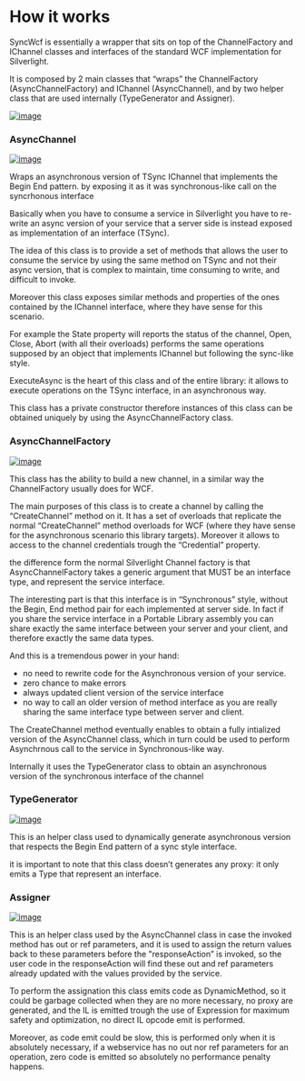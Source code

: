 # How it works

SyncWcf is essentially a wrapper that sits on top of the ChannelFactory and IChannel classes and interfaces of the standard WCF implementation for Silverlight.

It is composed by 2 main classes that “wraps” the ChannelFactory (AsyncChannelFactory<TSync>) and IChannel (AsyncChannel<TSync>), and by two helper class that are used internally (TypeGenerator and Assigner<T>).

[![image](http://download.codeplex.com/download?ProjectName=syncwcf&DownloadId=271595 "image")](http://download.codeplex.com/download?ProjectName=syncwcf&DownloadId=271594)

### AsyncChannel

[![image](http://download.codeplex.com/download?ProjectName=syncwcf&DownloadId=271597 "image")](http://download.codeplex.com/download?ProjectName=syncwcf&DownloadId=271596)

Wraps an asynchronous version of TSync IChannel that implements the Begin<Operation> End<Operation> pattern. by exposing it as it was synchronous-like call on the syncrhonous interface<TSync>

Basically when you have to consume a service in Silverlight you have to re-write an async version of your service that a server side is instead exposed as implementation of an interface (TSync).

The idea of this class is to provide a set of methods that allows the user to consume the service by using the same method on TSync and not their async version, that is complex to maintain, time consuming to write, and difficult to invoke.

Moreover this class exposes similar methods and properties of the ones contained by the IChannel interface, where they have sense for this scenario.

For example the State property will reports the status of the channel, Open, Close, Abort (with all their overloads) performs the same operations supposed by an object that implements IChannel but following the sync-like style.

ExecuteAsync is the heart of this class and of the entire library: it allows to execute operations on the TSync interface, in an asynchronous way.

This class has a private constructor therefore instances of this class can be obtained uniquely by using the AsyncChannelFactory class.

### AsyncChannelFactory

[![image](http://download.codeplex.com/download?ProjectName=syncwcf&DownloadId=271599 "image")](http://download.codeplex.com/download?ProjectName=syncwcf&DownloadId=271598)

This class has the ability to build a new channel, in a similar way the ChannelFactory usually does for WCF.

The main purposes of this class is to create a channel by calling the “CreateChannel” method on it. It has a set of overloads that replicate the normal “CreateChannel” method overloads for WCF (where they have sense for the asynchronous scenario this library targets). Moreover it allows to access to the channel credentials trough the “Credential” property.

the difference form the normal Silverlight Channel factory is that AsyncChannelFactory takes a generic argument that MUST be an interface type, and represent the service interface.

The interesting part is that this interface is in “Synchronous” style, without the Begin<Operation>, End<Operation> method pair for each <Operation> implemented at server side. In fact if you share the service interface in a Portable Library assembly you can share exactly the same interface between your server and your client, and therefore exactly the same data types.

And this is a tremendous power in your hand:

*   no need to rewrite code for the Asynchronous version of your service.
*   zero chance to make errors
*   always updated client version of the service interface
*   no way to call an older version of method interface as you are really sharing the same interface type between server and client.

The CreateChannel method eventually enables to obtain a fully intialized version of the AsyncChannel class, which in turn could be used to perform Asynchrnous call to the service in Synchronous-like way.

Internally it uses the TypeGenerator class to obtain an asynchronous version of the synchronous interface of the channel

### TypeGenerator

[![image](http://download.codeplex.com/download?ProjectName=syncwcf&DownloadId=271601 "image")](http://download.codeplex.com/download?ProjectName=syncwcf&DownloadId=271600)

This is an helper class used to dynamically generate asynchronous version that respects the Begin<Operation> End<Operation> pattern of a sync style interface.

it is important to note that this class doesn’t generates any proxy: it only emits a Type that represent an interface.

### Assigner

[![image](http://download.codeplex.com/download?ProjectName=syncwcf&DownloadId=271603 "image")](http://download.codeplex.com/download?ProjectName=syncwcf&DownloadId=271602)

This is an helper class used by the AsyncChannel class in case the invoked method has out or ref parameters, and it is used to assign the return values back to these parameters before the "responseAction” is invoked, so the user code in the responseAction will find these out and ref parameters already updated with the values provided by the service.

To perform the assignation this class emits code as DynamicMethod, so it could be garbage collected when they are no more necessary, no proxy are generated, and the IL is emitted trough the use of Expression for maximum safety and optimization, no direct IL opcode emit is performed.

Moreover, as code emit could be slow, this is performed only when it is absolutely necessary, if a webservice has no out nor ref parameters for an operation, zero code is emitted so absolutely no performance penalty happens.
